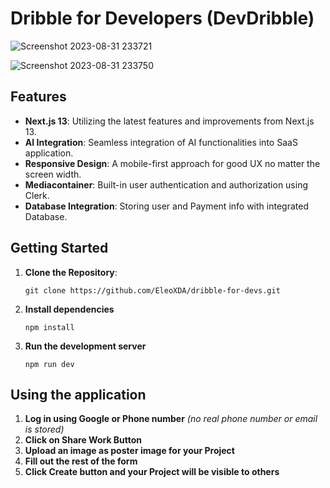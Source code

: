 # Dribble for Developers (DevDribble)

![Screenshot 2023-08-31 233721](https://github.com/EleoXDA/dribble-for-devs/assets/27622683/3340b983-f666-48c0-ba13-82c7fa143b6c)

![Screenshot 2023-08-31 233750](https://github.com/EleoXDA/dribble-for-devs/assets/27622683/43833314-7d70-478a-8961-f9914e1ebce0)


## Features

- **Next.js 13**: Utilizing the latest features and improvements from Next.js 13.
- **AI Integration**: Seamless integration of AI functionalities into SaaS application.
- **Responsive Design**: A mobile-first approach for good UX no matter the screen width.
- **Mediacontainer**: Built-in user authentication and authorization using Clerk.
- **Database Integration**: Storing user and Payment info with integrated Database.

## Getting Started
1. **Clone the Repository**:
   ```
   git clone https://github.com/EleoXDA/dribble-for-devs.git
   ```
2. **Install dependencies**
   ```
   npm install
   ```
4. **Run the development server**
   ```
   npm run dev
   ```

## Using the application
1. **Log in using Google or Phone number** _(no real phone number or email is stored)_
2. **Click on Share Work Button**
3. **Upload an image as poster image for your Project**
4. **Fill out the rest of the form**
5. **Click Create button and your Project will be visible to others**
